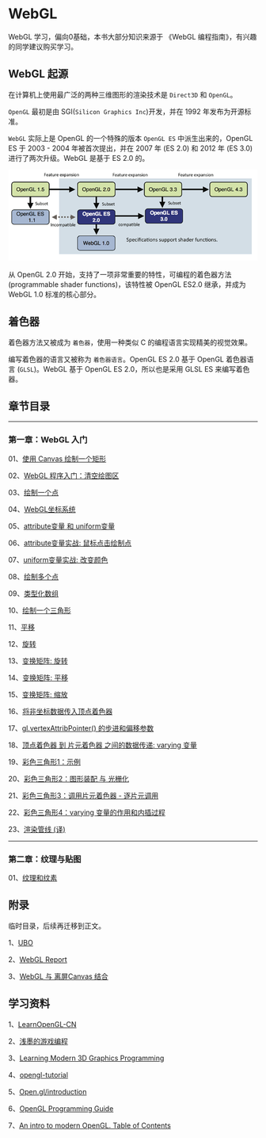 # WebGL
WebGL 学习，偏向0基础，本书大部分知识来源于 《WebGL 编程指南》，有兴趣的同学建议购买学习。

## WebGL 起源
在计算机上使用最广泛的两种三维图形的渲染技术是 `Direct3D` 和 `OpenGL`。

`OpenGL` 最初是由 SGI(`Silicon Graphics Inc`)开发，并在 1992 年发布为开源标准。

`WebGL` 实际上是 OpenGL 的一个特殊的版本 `OpenGL ES` 中派生出来的，OpenGL ES 于 2003 - 2004 年被首次提出，并在 2007 年 (ES 2.0) 和 2012 年 (ES 3.0) 进行了两次升级。WebGL 是基于 ES 2.0 的。 

<img src="https://github.com/zqiangxu/webgl/blob/main/assets/book/relations.png?raw=true" />

从 OpenGL 2.0 开始，支持了一项非常重要的特性，可编程的着色器方法 (programmable shader functions)，该特性被 OpenGL ES2.0 继承，并成为 WebGL 1.0 标准的核心部分。

## 着色器

着色器方法又被成为 `着色器`，使用一种类似 C 的编程语言实现精美的视觉效果。

编写着色器的语言又被称为 `着色器语言`。OpenGL ES 2.0 基于 OpenGL 着色器语言 (`GLSL`)。WebGL 基于 OpenGL ES 2.0，所以也是采用 GLSL ES 来编写着色器。

## 章节目录

---

### 第一章：WebGL 入门
01、[使用 Canvas 绘制一个矩形](./book/chapter1/lesson01/)

02、[WebGL 程序入门：清空绘图区](./book/chapter1/lesson02/)

03、[绘制一个点](./book/chapter1/lesson03/)

04、[WebGL坐标系统](./book/chapter1/lesson04/)

05、[attribute变量 和 uniform变量](./book/chapter1/lesson05/)

06、[attribute变量实战: 鼠标点击绘制点](./book/chapter1/lesson06/)

07、[uniform变量实战: 改变颜色](./book/chapter1/lesson07/)

08、[绘制多个点](./book/chapter1/lesson08/)

09、[类型化数组](./book/chapter1/lesson09/)

10、[绘制一个三角形](./book/chapter1/lesson10/)

11、[平移](./book/chapter1/lesson11/)

12、[旋转](./book/chapter1/lesson12/)

13、[变换矩阵: 旋转](./book/chapter1/lesson13/)

14、[变换矩阵: 平移](./book/chapter1/lesson14/)

15、[变换矩阵: 缩放](./book/chapter1/lesson15/)

16、[将非坐标数据传入顶点着色器](./book/chapter1/lesson16/)

17、[gl.vertexAttribPointer() 的步进和偏移参数](./book/chapter1/lesson17/)

18、[顶点着色器 到 片元着色器 之间的数据传递: varying 变量](./book/chapter1/lesson18/)

19、[彩色三角形1：示例](./book/chapter1/lesson19/)

20、[彩色三角形2：图形装配 与 光栅化](./book/chapter1/lesson20/)

21、[彩色三角形3：调用片元着色器 - 逐片元调用](./book/chapter1/lesson21/)

22、[彩色三角形4：varying 变量的作用和内插过程](./book/chapter1/lesson22/)

23、[渲染管线 (译)](./book/chapter1/lesson23/)

---
### 第二章：纹理与贴图

01、[纹理和纹素](./book/chapter2/lesson1/)

## 附录

临时目录，后续再迁移到正文。

1、[UBO](./book/chapter1/appendix/ubo/)

2、[WebGL Report](./book/chapter1/appendix/report)

3、[WebGL 与 离屏Canvas 结合](./book/chapter1/appendix/offscreencanvas/)

## 学习资料

1、[LearnOpenGL-CN](https://learnopengl-cn.readthedocs.io/zh/latest/)

2、[浅墨的游戏编程](https://www.zhihu.com/column/game-programming)

3、[Learning Modern 3D Graphics Programming](https://nicolbolas.github.io/oldtut/index.html)

4、[opengl-tutorial](http://www.opengl-tutorial.org/)

5、[Open.gl/introduction](https://open.gl/transformations)

6、[OpenGL Programming Guide](http://www.glprogramming.com/red/)

7、[An intro to modern OpenGL. Table of Contents](https://duriansoftware.com/joe/an-intro-to-modern-opengl.-table-of-contents)